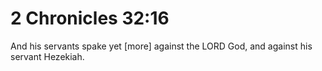 # 2 Chronicles 32:16

And his servants spake yet [more] against the LORD God, and against his servant Hezekiah.